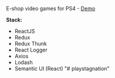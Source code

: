 E-shop video games for PS4 - [Demo](http://playstagnation.surge.sh/)

**Stack:**

* ReactJS
* Redux
* Redux Thunk
* React Logger
* Axios
* Lodash
* Semantic UI (React)
"# playstagnation" 
